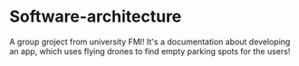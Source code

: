 # Software-architecture
A group groject from university FMI!
It's a documentation about developing an app, which uses flying drones to find empty parking spots for the users!
